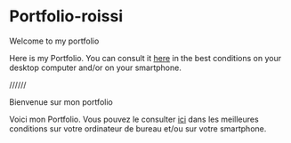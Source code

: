# Portfolio-roissi
Welcome to my portfolio

Here is my Portfolio. You can consult it [here](https://www.cyrildegraeve.dev/) in the best conditions on your desktop computer and/or on your smartphone.

//////

Bienvenue sur mon portfolio

Voici mon Portfolio. Vous pouvez le consulter [ici](https://www.cyrildegraeve.dev/) dans les meilleures conditions sur votre ordinateur de bureau et/ou sur votre smartphone.

